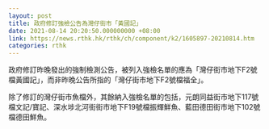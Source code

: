 ```yaml
---
layout: post
title: 政府修訂強檢公告為灣仔街市「黃國記」
date: 2021-08-14 20:20:50.000000000 +08:00
link: https://news.rthk.hk/rthk/ch/component/k2/1605897-20210814.htm
categories: rthk
---
```


政府修訂昨晚發出的強制檢測公告，被列入強檢名單的應為「灣仔街市地下F2號檔黃國記」，而非昨晚公告所指的「灣仔街市地下F2號檔福全」。

除了修訂的灣仔街市魚檔外，其餘納入強檢名單的包括，元朗同益街市地下117號檔文記/寶記、深水埗北河街街市地下F19號檔振輝鮮魚、藍田德田街市地下102號檔德田鮮魚。
